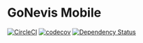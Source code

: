 # GoNevis Mobile


[![CircleCI](https://circleci.com/gh/SavandBros/gonevis-mobile.svg?style=svg)](https://circleci.com/gh/SavandBros/gonevis-mobile)
[![codecov](https://codecov.io/gh/SavandBros/gonevis-mobile/branch/master/graph/badge.svg)](https://codecov.io/gh/SavandBros/gonevis-mobile)
[![Dependency Status](https://gemnasium.com/badges/github.com/SavandBros/gonevis-mobile.svg)](https://gemnasium.com/github.com/SavandBros/gonevis-mobile)
